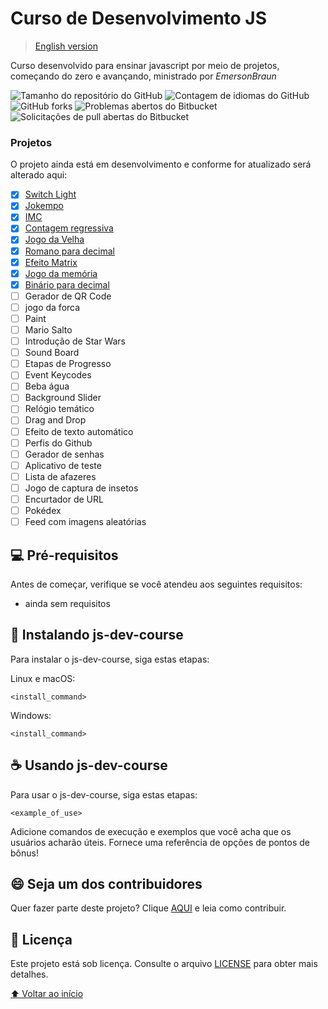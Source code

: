 # Curso de Desenvolvimento JS

> [English version](README.md)

Curso desenvolvido para ensinar javascript por meio de projetos, começando do zero e avançando, ministrado por *EmersonBraun*

![Tamanho do repositório do GitHub](https://img.shields.io/github/repo-size/EmersonBraun/js-dev-course?style=for-the-badge)
![Contagem de idiomas do GitHub](https://img.shields.io/github/languages/count/EmersonBraun/js-dev-course?style=for-the-badge)
![GitHub forks](https://img.shields.io/github/forks/EmersonBraun/js-dev-course?style=for-the-badge)
![Problemas abertos do Bitbucket](https://img.shields.io/bitbucket/issues/EmersonBraun/js-dev-course?style=for-the-badge)
![Solicitações de pull abertas do Bitbucket](https://img.shields.io/bitbucket/pr-raw/EmersonBraun/js-dev-course?style=for-the-badge)


### Projetos

O projeto ainda está em desenvolvimento e conforme for atualizado será alterado aqui:

- [x] [Switch Light](switch-light/README-PTBR.md)
- [x] [Jokempo](jokempo/README-PTBR.md)
- [x] [IMC](bmi/README-PTBR.md)
- [x] [Contagem regressiva](countdown/README-PTBR.md)
- [x] [Jogo da Velha](tic-tac-toe/README-PTBR.md)
- [x] [Romano para decimal](roman/README-PTBR.md)
- [X] [Efeito Matrix](matrix/README.md)
- [x] [Jogo da memória](memory/README-PTBR.md)
- [x] [Binário para decimal](binary_to_decimal/README-PTBR.md)
- [ ] Gerador de QR Code
- [ ] jogo da forca
- [ ] Paint
- [ ] Mario Salto
- [ ] Introdução de Star Wars
- [ ] Sound Board
- [ ] Etapas de Progresso
- [ ] Event Keycodes
- [ ] Beba água
- [ ] Background Slider
- [ ] Relógio temático
- [ ] Drag and Drop
- [ ] Efeito de texto automático
- [ ] Perfis do Github
- [ ] Gerador de senhas
- [ ] Aplicativo de teste
- [ ] Lista de afazeres
- [ ] Jogo de captura de insetos
- [ ] Encurtador de URL
- [ ] Pokédex
- [ ] Feed com imagens aleatórias

## 💻 Pré-requisitos

Antes de começar, verifique se você atendeu aos seguintes requisitos:
* ainda sem requisitos

## 🚀 Instalando js-dev-course

Para instalar o js-dev-course, siga estas etapas:

Linux e macOS:
```
<install_command>
```

Windows:
```
<install_command>
```

## ☕ Usando js-dev-course

Para usar o js-dev-course, siga estas etapas:

```
<example_of_use>
```

Adicione comandos de execução e exemplos que você acha que os usuários acharão úteis. Fornece uma referência de opções de pontos de bônus!

## 😄 Seja um dos contribuidores<br>

Quer fazer parte deste projeto? Clique [AQUI](CONTRIBUTING.md) e leia como contribuir.

## 📝 Licença

Este projeto está sob licença. Consulte o arquivo [LICENSE](LICENSE.md) para obter mais detalhes.

[⬆ Voltar ao início](#js-dev-course)<br>